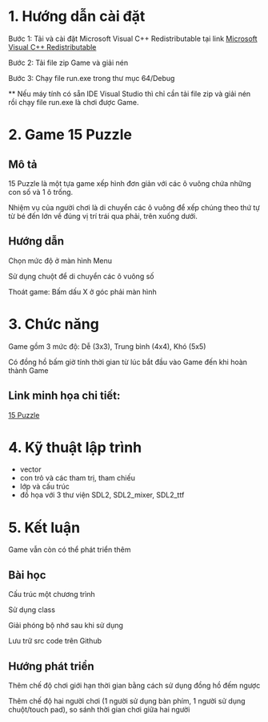 # 1. Hướng dẫn cài đặt

Bước 1: Tải và cài đặt Microsoft Visual C++ Redistributable tại link [Microsoft Visual C++ Redistributable](https://docs.microsoft.com/en-us/cpp/windows/latest-supported-vc-redist?view=msvc-170)

Bước 2: Tải file zip Game và giải nén

Bước 3: Chạy file run.exe trong thư mục 64/Debug

** Nếu máy tính có sẵn IDE Visual Studio thì chỉ cần tải file zip và giải nén rồi chạy file run.exe là chơi được Game.

# 2. Game 15 Puzzle

## Mô tả

15 Puzzle là một tựa game xếp hình đơn giản với các ô vuông chứa những con số và 1 ô trống.

Nhiệm vụ của người chơi là di chuyển các ô vuông để xếp chúng theo thứ tự từ bé đến lớn về đúng vị trí trái qua phải, trên xuống dưới.

## Hướng dẫn

Chọn mức độ ở màn hình Menu

Sử dụng chuột để di chuyển các ô vuông số

Thoát game: Bấm dấu X ở góc phải màn hình

# 3. Chức năng

Game gồm 3 mức độ: Dễ (3x3), Trung bình (4x4), Khó (5x5)

Có đồng hồ bấm giờ tính thời gian từ lúc bắt đầu vào Game đến khi hoàn thành Game

## Link minh họa chi tiết: 
[15 Puzzle](https://youtube.com/shorts/LQQUPCHAFVw?feature=share)

# 4. Kỹ thuật lập trình
- vector
- con trỏ và các tham trị, tham chiếu
- lớp và cấu trúc
- đồ họa với 3 thư viện SDL2, SDL2_mixer, SDL2_ttf

# 5. Kết luận

Game vẫn còn có thể phát triển thêm 

## Bài học

Cấu trúc một chương trình

Sử dụng class

Giải phóng bộ nhớ sau khi sử dụng

Lưu trữ src code trên Github

## Hướng phát triển

Thêm chế độ chơi giới hạn thời gian bằng cách sử dụng đồng hồ đếm ngược

Thêm chế độ hai người chơi (1 người sử dụng bàn phím, 1 người sử dụng chuột/touch pad), so sánh thời gian chơi giữa hai người






